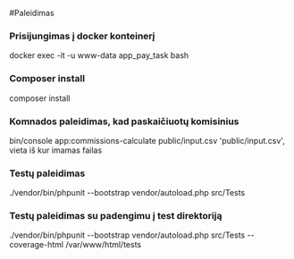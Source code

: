 #Paleidimas

### Prisijungimas į docker konteinerį
docker exec -it -u www-data app_pay_task bash

### Composer install
composer install

### Komnados paleidimas, kad paskaičiuotų komisinius
bin/console app:commissions-calculate public/input.csv
'public/input.csv', vieta iš kur imamas failas

### Testų paleidimas
./vendor/bin/phpunit --bootstrap vendor/autoload.php src/Tests
### Testų paleidimas su padengimu į test direktoriją
./vendor/bin/phpunit --bootstrap vendor/autoload.php src/Tests --coverage-html /var/www/html/tests
